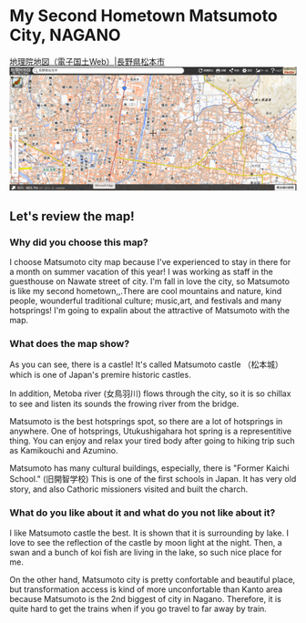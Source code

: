 # My Second Hometown Matsumoto City, NAGANO 

[地理院地図（電子国土Web）|長野県松本市](https://maps.gsi.go.jp/#14/36.241077/137.975950/&base=std&ls=std&disp=1&vs=c1g1j0h0k0l0u0t0z0r0s0m0f1)
![Alt text](image-1.png) 

## Let's review the map!
### Why did you choose this map?
I choose Matsumoto city map because I've experienced to stay in there for a month on summer vacation of this year! I was working as staff in the guesthouse on Nawate street of city. I'm fall in love the city, so Matsumoto is like my second hometown,,.There are cool mountains and nature, kind people, wounderful traditional culture; music,art, and festivals and many hotsprings! 
I'm going to expalin about the attractive of Matsumoto with the map. 

### What does the map show?
As you can see, there is a castle! It's called Matsumoto castle （松本城）which is one of Japan's premire historic castles. 

In addition, Metoba river (女鳥羽川) flows through the city, so it is so chillax to see and listen its sounds the frowing river from the bridge. 

Matsumoto is the best hotsprings spot, so there are a lot of hotsprings in anywhere. One of hotsprings, Utukushigahara hot spring is a representitive thing. You can enjoy and relax your tired body after going to hiking trip such as Kamikouchi and Azumino. 

Matsumoto has many cultural buildings, especially, there is "Former Kaichi School." (旧開智学校) This is one of the first schools in Japan. It has very old story, and also Cathoric missioners visited and built the charch. 

### What do you like about it and what do you not like about it?
I like Matsumoto castle the best. It is shown that it is surrounding by lake. I love to see the reflection of the castle by moon light at the night. Then, a swan and a bunch of koi fish are living in the lake, so such nice place for me. 

On the other hand, Matsumoto city is pretty confortable and beautiful place, but transformation access is kind of more unconfortable than Kanto area because Matsumoto is the 2nd biggest of city in Nagano. Therefore, it is quite hard to get the trains when if you go travel to far away by train.